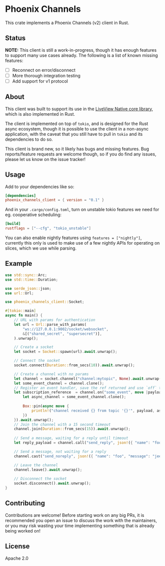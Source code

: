 # Phoenix Channels

This crate implements a Phoenix Channels (v2) client in Rust.

## Status

**NOTE:** This client is still a work-in-progress, though it has enough features to support many
use cases already. The following is a list of known missing features:

- [ ] Reconnect on error/disconnect
- [ ] More thorough integration testing
- [ ] Add support for v1 protocol

## About

This client was built to support its use in the [LiveView Native core library](https://github.com/liveviewnative/liveview-native-core), 
which is also implemented in Rust.

The client is implemented on top of `tokio`, and is designed for the Rust async ecosystem, though it is possible to use the
client in a non-async application, with the caveat that you still have to pull in `tokio` and its dependencies to do so.

This client is brand new, so it likely has bugs and missing features. Bug reports/feature requests are welcome though, so
if you do find any issues, please let us know on the issue tracker!

## Usage

Add to your dependencies like so:

```toml
[dependencies]
phoenix_channels_client = { version = "0.1" }
```

And in your `.cargo/config.toml`, turn on unstable tokio features we need for eg. cooperative scheduling:

```toml
[build]
rustflags = ["--cfg", "tokio_unstable"]
```

You can also enable nightly features using `features = ["nightly"]`, currently this only is used to make use of a few
nightly APIs for operating on slices, which we use while parsing.

## Example

```rust
use std::sync::Arc;
use std::time::Duration;

use serde_json::json;
use url::Url;

use phoenix_channels_client::Socket;

#[tokio::main]
async fn main() {
    // URL with params for authentication
    let url = Url::parse_with_params(
        "ws://127.0.0.1:9002/socket/websocket",
        &[("shared_secret", "supersecret")],
    ).unwrap();

    // Create a socket
    let socket = Socket::spawn(url).await.unwrap();

    // Connect the socket
    socket.connect(Duration::from_secs(10)).await.unwrap();

    // Create a channel with no params
    let channel = socket.channel("channel:mytopic", None).await.unwrap();
    let some_event_channel = channel.clone();
    // Register an event handler, save the ref returned and use `off` to unsubscribe
    let subscription_reference  = channel.on("some_event", move |payload| {
        let async_channel = some_event_channel.clone();
        
        Box::pin(async move {
            println!("channel received {} from topic '{}'", payload, async_channel.topic());
        })
    }).await.unwrap();
    // Join the channel with a 15 second timeout
    channel.join(Duration::from_secs(15)).await.unwrap();
    
    // Send a message, waiting for a reply until timeout
    let reply_payload = channel.call("send_reply", json!({ "name": "foo", "message": "hi"}), Duration::from_secs(5)).await.unwrap();

    // Send a message, not waiting for a reply
    channel.cast("send_noreply", json!({ "name": "foo", "message": "jeez"})).await.unwrap();

    // Leave the channel
    channel.leave().await.unwrap();
    
    // Disconnect the socket
    socket.disconnect().await.unwrap();
}
```

## Contributing

Contributions are welcome! Before starting work on any big PRs, it is recommended you open an issue
to discuss the work with the maintainers, or you may risk wasting your time implementing something that
is already being worked on!

## License

Apache 2.0
